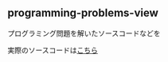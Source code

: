 ## programming-problems-view

プログラミング問題を解いたソースコードなどを

実際のソースコードは[こちら](https://programming-problems-ryoto.now.sh)
